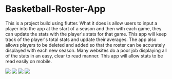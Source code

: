 # Basketball-Roster-App


This is a project build using flutter. What it does is allow users to input a player into the app at the start of a season and then with each game, they can update the stats with the player's stats for that game. This app will keep track of the player's total stats and update their averages. The app also allows players to be deleted and added so that the roster can be accurately displayed with each new season. Many websites do a poor job displaying all of the stats in an easy, clear to read manner. This app will allow stats to be read easily on mobile. 

<picture>
<img src = "/assets/EditStatsDialog.png">
<img src = "/assets/HomeScreen.png">
<img src = "/assets/PlayViewStatsScreen.png">
<img src = "PopupMenu.png">
</picture>